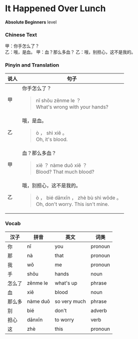 # It Happened Over Lunch
**Absolute Beginners** level
### Chinese Text
甲：你手怎么了？<br />乙：哦，是血。
甲：血？那么多血？
乙：哦，别担心，这不是我的。

### Pinyin and Translation
|说人|句子|
|----|----|
|甲|你手怎么了？<blockquote>nǐ shǒu zěnme le ？<br />What's wrong with your hands?</blockquote>|
|乙|哦，是血。<blockquote>ò ， shì xiě 。<br />Oh, it's blood.</blockquote>|
|甲|血？那么多血？<blockquote>xiě ？ nàme duō xiě ？<br />Blood? That much blood?</blockquote>|
|乙|哦，别担心，这不是我的。<blockquote>ò ， bié dānxīn ， zhè bù shì wǒde 。<br />Oh, don't worry. This isn't mine.</blockquote>|
### Vocab
|汉子|拼音|英文|词类|
|----|----|----|----|
|你|nǐ|you|pronoun|
|那|nà|that|pronoun|
|我|wǒ|me|pronoun|
|手|shǒu|hands|noun|
|怎么了|zěnme le|what's up|phrase|
|血|xiě|blood|noun|
|那么多|nàme duō|so very much|phrase|
|别|bié|don't|adverb|
|担心|dānxīn|to worry|verb|
|这|zhè|this|pronoun|